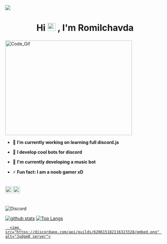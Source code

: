 ![](https://komarev.com/ghpvc/?username=Romilchavda&style=flat-square)

<h1 align="center">Hi <img src="https://media.giphy.com/media/hvRJCLFzcasrR4ia7z/giphy.gif" width="25px"> , I'm Romilchavda</h1>

<h3 align="center"> </h3>

<img align="center" alt="Code_Gif" src="code.gif?raw=true" width="400" height="300" />

- 🔭 **I’m currently working on learning full discord.js**

- 🌱 **I develop cool bots for discord**

- 👯 **I'm currently developing a music bot**

- ⚡ **Fun fact: I am a noob gamer xD**

<br/>

<a href="https://discord.com/users/541846473579560980">

 <img align="left" alt="''                    The_Aslam#6080 Discord" width="22px" src="https://cdn.jsdelivr.net/npm/simple-icons@v3/icons/discord.svg" />

</a>

<a href="https://github.com/Romilchavda/">

<img align ="left" alt="Romilchavda Github" width="22px" src ="https://cdn.jsdelivr.net/npm/simple-icons@v3/icons/github.svg" />

</a>

<br/> <br/> 

![Discord](https://discord.c99.nl/widget/theme-2/541846473579560980.png)

[![github stats](https://github-readme-stats.vercel.app/api?username=Romilchavda)](https://github.com/Romilchavda) [![Top Langs](https://github-readme-stats.vercel.app/api/top-langs/?username=Romilchavda&langs_count=8)](https://github.com/Romilchavda/github-readme-stats)


<a href="https://discord.gg/6dvxeA8">

      <img src="https://discordapp.com/api/guilds/620615182116323328/embed.png" alt="Judge0 server">

</a>

































